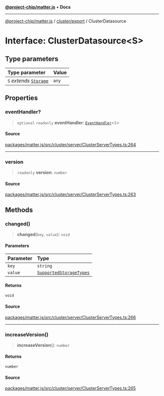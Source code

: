 [**@project-chip/matter.js**](../../../README.md) • **Docs**

***

[@project-chip/matter.js](../../../modules.md) / [cluster/export](../README.md) / ClusterDatasource

# Interface: ClusterDatasource\<S\>

## Type parameters

| Type parameter | Value |
| :------ | :------ |
| `S` *extends* [`Storage`](../../../storage/export/interfaces/Storage.md) | `any` |

## Properties

### eventHandler?

> `optional` `readonly` **eventHandler**: [`EventHandler`](../../../protocol/interaction/export/classes/EventHandler.md)\<`S`\>

#### Source

[packages/matter.js/src/cluster/server/ClusterServerTypes.ts:264](https://github.com/project-chip/matter.js/blob/7a8cbb56b87d4ccf34bec5a9a95ab40a1711324f/packages/matter.js/src/cluster/server/ClusterServerTypes.ts#L264)

***

### version

> `readonly` **version**: `number`

#### Source

[packages/matter.js/src/cluster/server/ClusterServerTypes.ts:263](https://github.com/project-chip/matter.js/blob/7a8cbb56b87d4ccf34bec5a9a95ab40a1711324f/packages/matter.js/src/cluster/server/ClusterServerTypes.ts#L263)

## Methods

### changed()

> **changed**(`key`, `value`): `void`

#### Parameters

| Parameter | Type |
| :------ | :------ |
| `key` | `string` |
| `value` | [`SupportedStorageTypes`](../../../storage/export/README.md#supportedstoragetypes) |

#### Returns

`void`

#### Source

[packages/matter.js/src/cluster/server/ClusterServerTypes.ts:266](https://github.com/project-chip/matter.js/blob/7a8cbb56b87d4ccf34bec5a9a95ab40a1711324f/packages/matter.js/src/cluster/server/ClusterServerTypes.ts#L266)

***

### increaseVersion()

> **increaseVersion**(): `number`

#### Returns

`number`

#### Source

[packages/matter.js/src/cluster/server/ClusterServerTypes.ts:265](https://github.com/project-chip/matter.js/blob/7a8cbb56b87d4ccf34bec5a9a95ab40a1711324f/packages/matter.js/src/cluster/server/ClusterServerTypes.ts#L265)
